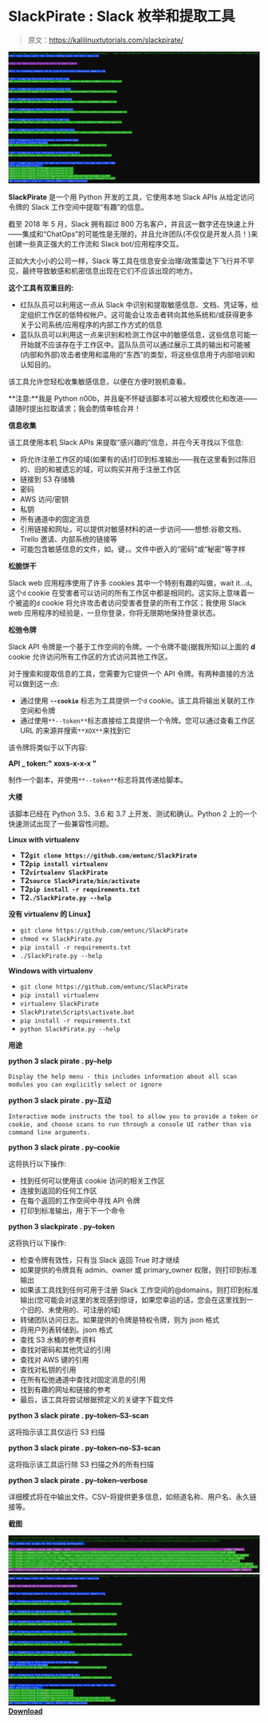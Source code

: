 # SlackPirate : Slack 枚举和提取工具

> 原文：<https://kalilinuxtutorials.com/slackpirate/>

[![SlackPirate : Slack Enumeration & Extraction Tool](img/3f846288187550807e3c917bfcc6cab1.png "SlackPirate : Slack Enumeration & Extraction Tool")](https://1.bp.blogspot.com/-ayhkzSeEXrY/YIq_s2Hdv-I/AAAAAAAAI6Q/YxVACmshTrw_5Pa9dbTfKS1tUifNC-U3ACLcBGAsYHQ/s728/Screenshots-1%25281%2529.png)

**SlackPirate** 是一个用 Python 开发的工具，它使用本地 Slack APIs 从给定访问令牌的 Slack 工作空间中提取“有趣”的信息。

截至 2018 年 5 月，Slack 拥有超过 800 万名客户，并且这一数字还在快速上升——集成和“ChatOps”的可能性是无限的，并且允许团队(不仅仅是开发人员！)来创建一些真正强大的工作流和 Slack bot/应用程序交互。

正如大大小小的公司一样，Slack 等工具在信息安全治理/政策雷达下飞行并不罕见，最终导致敏感和机密信息出现在它们不应该出现的地方。

**这个工具有双重目的:**

*   红队队员可以利用这一点从 Slack 中识别和提取敏感信息、文档、凭证等，给定组织工作区的低特权帐户。这可能会让攻击者转向其他系统和/或获得更多关于公司系统/应用程序的内部工作方式的信息
*   蓝队队员可以利用这一点来识别和检测工作区中的敏感信息，这些信息可能一开始就不应该存在于工作区中。蓝队队员可以通过展示工具的输出和可能被(内部和外部)攻击者使用和滥用的“东西”的类型，将这些信息用于内部培训和认知目的。

该工具允许您轻松收集敏感信息，以便在方便时脱机查看。

**注意:**我是 Python n00b，并且毫不怀疑该脚本可以被大规模优化和改进——请随时提出拉取请求；我会酌情审核合并！

**信息收集**

该工具使用本机 Slack APIs 来提取“感兴趣的”信息，并在今天寻找以下信息:

*   将允许注册工作区的域(如果有的话)打印到标准输出——我在这里看到过陈旧的、旧的和被遗忘的域，可以购买并用于注册工作区
*   链接到 S3 存储桶
*   密码
*   AWS 访问/密钥
*   私钥
*   所有通道中的固定消息
*   引用链接和网址，可以提供对敏感材料的进一步访问——想想:谷歌文档、Trello 邀请、内部系统的链接等
*   可能包含敏感信息的文件，如。键，。文件中嵌入的“密码”或“秘密”等字样

**松脆饼干**

Slack web 应用程序使用了许多 cookies 其中一个特别有趣的叫做，wait it…`d`。这个`d` cookie 在受害者可以访问的所有工作区中都是相同的。这实际上意味着一个被盗的`d` cookie 将允许攻击者访问受害者登录的所有工作区；我使用 Slack web 应用程序的经验是，一旦你登录，你将无限期地保持登录状态。

**松弛令牌**

Slack API 令牌是一个基于工作空间的令牌。一个令牌不能(据我所知)以上面的 **d** cookie 允许访问所有工作区的方式访问其他工作区。

对于搜索和提取信息的工具，您需要为它提供一个 API 令牌。有两种直接的方法可以做到这一点:

*   通过使用 **`--cookie`** 标志为工具提供一个`d` cookie。该工具将输出关联的工作空间和令牌
*   通过使用`**--token**`标志直接给工具提供一个令牌。您可以通过查看工作区 URL 的来源并搜索`**XOX**`来找到它

该令牌将类似于以下内容:

**API _ token:" xoxs-x-x-x "**

制作一个副本，并使用`**--token**`标志将其传递给脚本。

**大楼**

该脚本已经在 Python 3.5、3.6 和 3.7 上开发、测试和确认。Python 2 上的一个快速测试出现了一些兼容性问题。

**Linux with virtualenv**

*   **T2`git clone https://github.com/emtunc/SlackPirate`**
*   **T2`pip install virtualenv`**
*   **T2`virtualenv SlackPirate`**
*   **T2`source SlackPirate/bin/activate`**
*   **T2`pip install -r requirements.txt`**
*   **T2`./SlackPirate.py --help`**

**没有 virtualenv 的 Linux】**

*   `git clone https://github.com/emtunc/SlackPirate`
*   `chmod +x SlackPirate.py`
*   `pip install -r requirements.txt`
*   `./SlackPirate.py --help`

**Windows with virtualenv**

*   `git clone https://github.com/emtunc/SlackPirate`
*   `pip install virtualenv`
*   `virtualenv SlackPirate`
*   `SlackPirate\Scripts\activate.bat`
*   `pip install -r requirements.txt`
*   `python SlackPirate.py --help`

**用途**

**python 3 slack pirate . py–help**

```
Display the help menu - this includes information about all scan modules you can explicitly select or ignore
```

**python 3 slack pirate . py–互动**

```
Interactive mode instructs the tool to allow you to provide a token or cookie, and choose scans to run through a console UI rather than via command line arguments.
```

**python 3 slack pirate . py–cookie**

这将执行以下操作:

*   找到任何可以使用该 cookie 访问的相关工作区
*   连接到返回的任何工作区
*   在每个返回的工作空间中寻找 API 令牌
*   打印到标准输出，用于下一个命令

**python 3 slackpirate . py–token**

这将执行以下操作:

*   检查令牌有效性，只有当 Slack 返回 True 时才继续
*   如果提供的令牌具有 admin、owner 或 primary_owner 权限，则打印到标准输出
*   如果该工具找到任何可用于注册 Slack 工作空间的@domains，则打印到标准输出(您可能会对这里的发现感到惊讶，如果您幸运的话，您会在这里找到一个旧的、未使用的、可注册的域)
*   转储团队访问日志。如果提供的令牌是特权令牌，则为 json 格式
*   将用户列表转储到。json 格式
*   查找 S3 水桶的参考资料
*   查找对密码和其他凭证的引用
*   查找对 AWS 键的引用
*   查找对私钥的引用
*   在所有松弛通道中查找对固定消息的引用
*   找到有趣的网址和链接的参考
*   最后，该工具将尝试根据预定义的关键字下载文件

**python 3 slack pirate . py–token–S3-scan**

这将指示该工具仅运行 S3 扫描

**python 3 slack pirate . py–token–no-S3-scan**

这将指示该工具运行除 S3 扫描之外的所有扫描

**python 3 slack pirate . py–token–verbose**

详细模式将在中输出文件。CSV–将提供更多信息，如频道名称、用户名、永久链接等。

**截图**

![](img/0496a69ba99505437c3f3fd6d2bd106a.png)![](img/4d1d4d47ef4b67388f4bf7fb2474439c.png)[**Download**](https://github.com/emtunc/SlackPirate)
